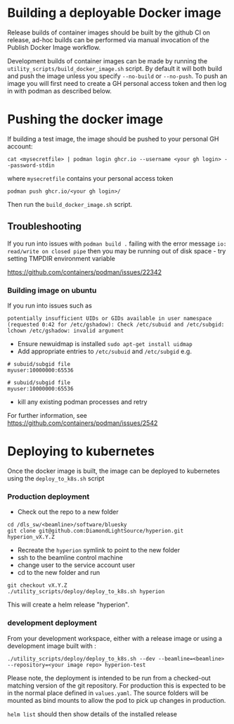 Building a deployable Docker image
====

Release builds of container images should be built by the github CI on release, ad-hoc builds can be performed via 
manual invocation of the Publish Docker Image workflow.

Development builds of container images can be made by running the `utility_scripts/build_docker_image.sh` script.
By default it will both build and push the image unless you specify `--no-build` or `--no-push`. To push an image you 
will first need to create a GH personal 
access token and then log in with podman as described below.

Pushing the docker image
===

If building a test image, the image should be pushed to your personal GH account:

`cat <mysecretfile> | podman login ghcr.io --username <your gh login> --password-stdin`

where `mysecretfile` contains your personal access token
 
`podman push ghcr.io/<your gh login>/`

Then run the `build_docker_image.sh` script.

## Troubleshooting

If you run into issues with `podman build .` failing with the error message
`io: read/write on closed pipe` then you may be running out of disk space - try setting TMPDIR environment variable

https://github.com/containers/podman/issues/22342

### Building image on ubuntu

If you run into issues such as 
```commandline
potentially insufficient UIDs or GIDs available in user namespace (requested 0:42 for /etc/gshadow): Check /etc/subuid and /etc/subgid: lchown /etc/gshadow: invalid argument
```

* Ensure newuidmap is installed
`sudo apt-get install uidmap`
* Add appropriate entries to `/etc/subuid` and `/etc/subgid`
e.g.
```
# subuid/subgid file
myuser:10000000:65536

# subuid/subgid file
myuser:10000000:65536
```
* kill any existing podman processes and retry

For further information, see https://github.com/containers/podman/issues/2542


Deploying to kubernetes
===

Once the docker image is built, the image can be deployed to kubernetes using the `deploy_to_k8s.sh` script

### Production deployment

* Check out the repo to a new folder
```commandline
cd /dls_sw/<beamline>/software/bluesky
git clone git@github.com:DiamondLightSource/hyperion.git hyperion_vX.Y.Z
``` 
* Recreate the `hyperion` symlink to point to the new folder
* ssh to the beamline control machine
* change user to the service account user
* cd to the new folder and run
```commandline
git checkout vX.Y.Z
./utility_scripts/deploy/deploy_to_k8s.sh hyperion
```

This will create a helm release "hyperion".

### development deployment

From your development workspace, either with a release image or using a development image built with :

```commandline
./utility_scripts/deploy/deploy_to_k8s.sh --dev --beamline=<beamline> --repository=<your image repo> hyperion-test
```

Please note, the deployment is intended to be run from a checked-out matching version of the git repository. For 
production this is expected to be in the normal place defined in `values.yaml`. The source folders will be mounted as 
bind mounts to allow the pod to pick up changes in production.

`helm list` should then show details of the installed release 
